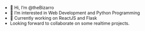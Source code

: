 - 👋 Hi, I’m @theBizarro
- 👀 I’m interested in Web Development and Python Programming
- 🌱 Currently working on ReactJS and Flask
-    Looking forward to collaborate on some realtime projects.

<!---
theBizarro/theBizarro is a ✨ special ✨ repository because its `README.md` (this file) appears on your GitHub profile.
You can click the Preview link to take a look at your changes.
--->
